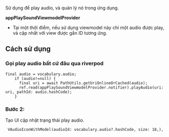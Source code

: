 Sử dụng để play audio, và quản lý nó trong ứng dụng.

**appPlaySoundViewmodelProvider**
- Tại một thời điểm, nếu sử dụng viewmodel này chỉ một audio được play, và cập nhất với view được gắn ID tương ứng.

## Cách sử dụng
### Gọi play audio bất cứ đâu qua riverpod

```
final audio = vocabulary.audio;
    if (audio!=null) {
      final uri = await PathUtils.getUriOnlineOrCached(audio);
      ref.read(appPlaySoundViewmodelProvider.notifier).playAudio(uri: uri, pathId: audio.hashCode);
    }

```

### Bước 2:
Tạo UI cập nhật trạng thái play audio.

```
 VAudioIconWithModel(audioId: vocabulary.audio?.hashCode, size: 18,),

```